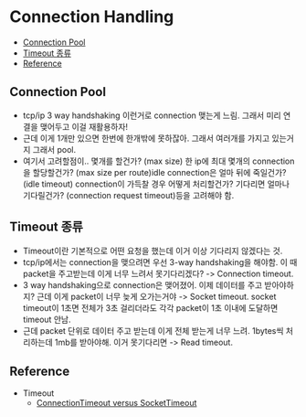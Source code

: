 # Connection Handling

- [Connection Pool](#connection-pool)
- [Timeout 종류](#timeout-종류)
- [Reference](#reference)

## Connection Pool

- tcp/ip 3 way handshaking 이런거로 connection 맺는게 느림. 그래서 미리 연결을 맺어두고 이걸 재활용하자!
- 근데 이게 1개만 있으면 한번에 한개밖에 못하잖아. 그래서 여러개를 가지고 있는거지 그래서 pool.
- 여기서 고려할점이.. 몇개를 할건가? (max size) 한 ip에 최대 몇개의 connection을 할당할건가? (max size per route)idle connection은 얼마 뒤에 죽일건가? (idle timeout) connection이 가득찰 경우 어떻게 처리할건가? 기다리면 얼마나 기다릴건가? (connection request timeout)등을 고려해야 함.

## Timeout 종류

- Timeout이란 기본적으로 어떤 요청을 했는데 이거 이상 기다리지 않겠다는 것.
- tcp/ip에서는 connection을 맺으려면 우선 3-way handshaking을 해야함. 이 때 packet을 주고받는데 이게 너무 느려서 못기다리겠다? -> Connection timeout.
- 3 way handshaking으로 connection은 맺어졌어. 이제 데이터를 주고 받아야하지? 근데 이게 packet이 너무 늦게 오가는거야 -> Socket timeout. socket timeout이 1초면 전체가 3초 걸리더라도 각각 packet이 1초 이내에 도달하면 timeout 안남.
- 근데 packet 단위로 데이터 주고 받는데 이게 전체 받는게 너무 느려. 1bytes씩 처리하는데 1mb를 받아야해. 이거 못기다리면 -> Read timeout.

## Reference

- Timeout
  - [ConnectionTimeout versus SocketTimeout](https://stackoverflow.com/questions/7360520/connectiontimeout-versus-sockettimeout)